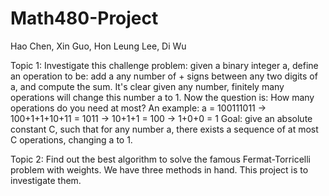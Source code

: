 Math480-Project
===============

Hao Chen, Xin Guo, Hon Leung Lee, Di Wu

Topic 1:
Investigate this challenge problem: given a binary integer a, define an operation to be: add a any number of + signs between any two digits of a, and compute the sum. It's clear given any number, finitely many operations will change this number a to 1. Now the question is: How many operations do you need at most? An example: a = 100111011 -> 100+1+1+10+11 = 1011 -> 10+1+1 = 100 -> 1+0+0 = 1 Goal: give an absolute constant C, such that for any number a, there exists a sequence of at most C operations, changing a to 1.

Topic 2: 
Find out the best algorithm to solve the famous Fermat-Torricelli problem with weights. We have three methods in hand. This project is to investigate them.
